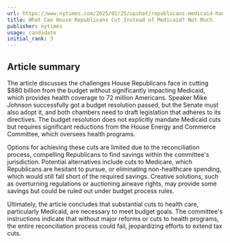 ```yaml
---
url: https://www.nytimes.com/2025/02/25/upshot/republicans-medicaid-house-budget.html
title: What Can House Republicans Cut Instead of Medicaid? Not Much.
publisher: nytimes
usage: candidate
initial_rank: 3
---
```

## Article summary
The article discusses the challenges House Republicans face in cutting $880 billion from the budget without significantly impacting Medicaid, which provides health coverage to 72 million Americans. Speaker Mike Johnson successfully got a budget resolution passed, but the Senate must also adopt it, and both chambers need to draft legislation that adheres to its directives. The budget resolution does not explicitly mandate Medicaid cuts but requires significant reductions from the House Energy and Commerce Committee, which oversees health programs. 

Options for achieving these cuts are limited due to the reconciliation process, compelling Republicans to find savings within the committee's jurisdiction. Potential alternatives include cuts to Medicare, which Republicans are hesitant to pursue, or eliminating non-healthcare spending, which would still fall short of the required savings. Creative solutions, such as overturning regulations or auctioning airwave rights, may provide some savings but could be ruled out under budget process rules.

Ultimately, the article concludes that substantial cuts to health care, particularly Medicaid, are necessary to meet budget goals. The committee's instructions indicate that without major reforms or cuts to health programs, the entire reconciliation process could fail, jeopardizing efforts to extend tax cuts.
